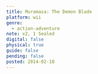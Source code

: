 ```yaml
---
title: Muramasa: The Demon Blade
platform: wii
genre:
  - action-adventure
note: x2, 1 Sealed
digital: false
physical: true
guide: false
pending: false
posted: 2014-02-10
---
```


